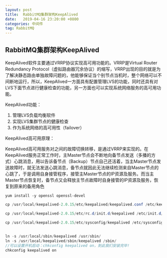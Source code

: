 ```yaml
---
layout: post
title:  RabbitMQ集群架构KeepAlived
date:   2019-04-16 23:20:00 +0800
categories: 中间件
tag: RabbitMQ
---
```




## RabbitMQ集群架构KeepAlived



KeepAlived软件主要通过VRRP协议实现高可用功能的。VRRP是Virtual Router Redundancy Protocol（虚拟路由器冗余协议）的缩写，VRRP出现的目的就是为了解决静态路由单独故障问题的，他能够保证当个别节点当机时，整个网络可以不间断地运行，所以，KeepAlived一方面具有配置管理LVS的功能，同时还具有对LVS下面节点进行健康检查的功能，另一方面也可以实现系统网络服务的高可用功能。



KeepAlived功能：

1. 管理LVS负载均衡软件
2. 实现LVS集群节点的健康检查
3. 作为系统网络的高可用性（failover）





KeepAlived高可用原理：

KeepAlived高可用服务对之间的故障切换转移，是通过VRRP来实现的。在KeepAlived服务正常工作时，主Master节点会不断地向备节点发送（多播的方式）心跳消息，用以告诉备节点（Backup）节点自己还活着，当主Master节点发送故障时，就无法发送心跳消息，备节点就因此无法继续检测来自Master节点的心跳了，于是调用自身接管程序，接管主Master节点的IP资源及服务。而当主Master节点恢复时，备节点又会释放主节点故障时自身接管的IP资源及服务，恢复到原来的备用角色



```shell
yum install -y openssl openssl-devel
```





```java
cp /usr/local/keepalived-2.0.15/etc/keepalived/keepalived.conf /etc/keepalived/

cp /usr/local/keepalived-2.0.15/etc/rc.d/init.d/keepalived /etc/init.d/

cp /usr/local/keepalived-2.0.15/etc/sysconfig/keepalived /etc/sysconfig/
    
    
ln -s /usr/local/sbin/keepalived /usr/sbin/
ln -s /usr/local/keepalived/sbin/keepalived /sbin/
//可以设置开机启动：chkconfig keepalived on，到此我们安装完毕!
chkconfig keepalived on

```


